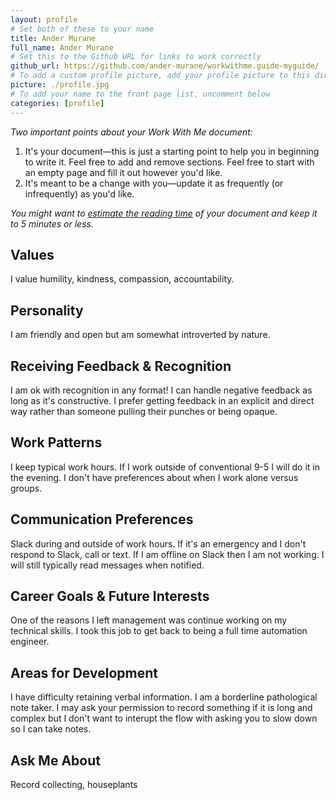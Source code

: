 ```yaml
---
layout: profile
# Set both of these to your name
title: Ander Murane
full_name: Ander Murane
# Set this to the Github URL for links to work correctly
github_url: https://github.com/ander-murane/workwithme.guide-myguide/
# To add a custom profile picture, add your profile picture to this directory, update, and uncomment the relative link below.
picture: ./profile.jpg
# To add your name to the front page list, uncomment below
categories: [profile]
---
```


_Two important points about your Work With Me document:_

1. It's your document—this is just a starting point to help you in beginning to write it. Feel free to add and
remove sections. Feel free to start with an empty page and fill it out however you'd like.
1. It's meant to be a change with you—update it as frequently (or infrequently) as you'd like.

_You might want to [estimate the reading time](http://niram.org/read/) of your document and keep it to 5 minutes or less._

## Values
I value humility, kindness, compassion, accountability.

## Personality
I am friendly and open but am somewhat introverted by nature. 

## Receiving Feedback & Recognition
I am ok with recognition in any format! I can handle negative feedback as long as it's constructive. I prefer getting feedback in an explicit and direct way rather than someone pulling their punches or being opaque.

## Work Patterns
I keep typical work hours. If I work outside of conventional 9-5 I will do it in the evening. I don't have preferences about when I work alone versus groups. 

## Communication Preferences

Slack during and outside of work hours. If it's an emergency and I don't respond to Slack, call or text.  If I am offline on Slack then I am not working. I will still typically read messages when notified.

## Career Goals & Future Interests
One of the reasons I left management was continue working on my technical skills. I took this job to get back to being a full time automation engineer. 

## Areas for Development
I have difficulty retaining verbal information. I am a borderline pathological note taker. I may ask your permission to record something if it is long and complex but I don't want to interupt the flow with asking you to slow down so I can take notes. 

## Ask Me About
Record collecting, houseplants
